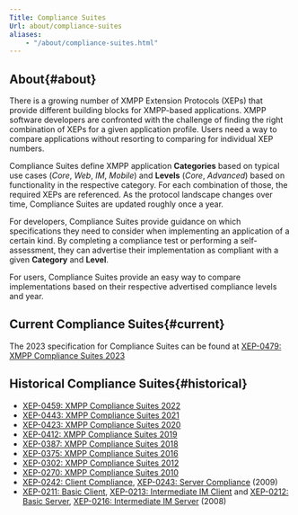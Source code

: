 ```yaml
---
Title: Compliance Suites
Url: about/compliance-suites
aliases:
    - "/about/compliance-suites.html"
---
```


## About{#about}
There is a growing number of XMPP Extension Protocols (XEPs) that provide different building blocks for XMPP-based applications. XMPP software developers are confronted with the challenge of finding the right combination of XEPs for a given application profile. Users need a way to compare applications without resorting to comparing for individual XEP numbers.

Compliance Suites define XMPP application **Categories** based on typical use cases (*Core*, *Web*, *IM*, *Mobile*) and **Levels** (*Core*, *Advanced*) based on functionality in the respective category. For each combination of those, the required XEPs are referenced. As the protocol landscape changes over time, Compliance Suites are updated roughly once a year.

For developers, Compliance Suites provide guidance on which specifications they need to consider when implementing an application of a certain kind. By completing a compliance test or performing a self-assessment, they can advertise their implementation as compliant with a given **Category** and **Level**.

For users, Compliance Suites provide an easy way to compare implementations based on their respective advertised compliance levels and year.

## Current Compliance Suites{#current}

The 2023 specification for Compliance Suites can be found at [XEP-0479: XMPP Compliance Suites 2023](https://xmpp.org/extensions/xep-0479.html)

## Historical Compliance Suites{#historical}

 - [XEP-0459: XMPP Compliance Suites 2022](https://xmpp.org/extensions/xep-0459.html)
 - [XEP-0443: XMPP Compliance Suites 2021](https://xmpp.org/extensions/xep-0443.html)
 - [XEP-0423: XMPP Compliance Suites 2020](https://xmpp.org/extensions/xep-0423.html)
 - [XEP-0412: XMPP Compliance Suites 2019](https://xmpp.org/extensions/xep-0412.html)
 - [XEP-0387: XMPP Compliance Suites 2018](https://xmpp.org/extensions/xep-0387.html)
 - [XEP-0375: XMPP Compliance Suites 2016](https://xmpp.org/extensions/xep-0375.html)
 - [XEP-0302: XMPP Compliance Suites 2012](https://xmpp.org/extensions/xep-0302.html)
 - [XEP-0270: XMPP Compliance Suites 2010](https://xmpp.org/extensions/xep-0270.html)
 - [XEP-0242: Client Compliance](https://xmpp.org/extensions/xep-0242.html), [XEP-0243: Server Compliance](https://xmpp.org/extensions/xep-0243.html) (2009)
 - [XEP-0211: Basic Client](https://xmpp.org/extensions/xep-0211.html), [XEP-0213: Intermediate IM Client](https://xmpp.org/extensions/xep-0213.html) and [XEP-0212: Basic Server](https://xmpp.org/extensions/xep-0212.html), [XEP-0216: Intermediate IM Server](https://xmpp.org/extensions/xep-0216.html) (2008)
